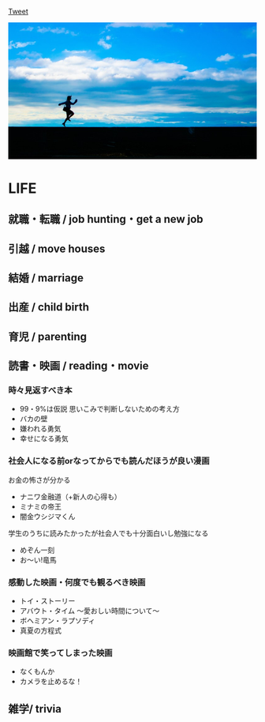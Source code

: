 <a href="https://twitter.com/share?ref_src=twsrc%5Etfw" class="twitter-share-button" data-show-count="false">Tweet</a><script async src="https://platform.twitter.com/widgets.js" charset="utf-8"></script>

![LIFE Logo](images/happy.jpg)


# LIFE

## 就職・転職 / job hunting・get a new job
## 引越 / move houses
## 結婚 / marriage
## 出産 / child birth
## 育児 / parenting
## 読書・映画 / reading・movie

### 時々見返すべき本
  * 99・9%は仮説 思いこみで判断しないための考え方
  * バカの壁
  * 嫌われる勇気
  * 幸せになる勇気

### 社会人になる前orなってからでも読んだほうが良い漫画
お金の怖さが分かる

  * ナニワ金融道（+新人の心得も）
  * ミナミの帝王
  * 闇金ウシジマくん

学生のうちに読みたかったが社会人でも十分面白いし勉強になる
  * めぞん一刻
  * お〜い!竜馬
  
### 感動した映画・何度でも観るべき映画 
  * トイ・ストーリー
  * アバウト・タイム ～愛おしい時間について～
  * ボヘミアン・ラプソディ
  * 真夏の方程式

### 映画館で笑ってしまった映画
  * なくもんか
  * カメラを止めるな！
  
## 雑学/ trivia
